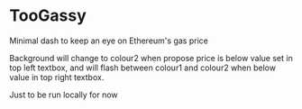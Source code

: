 # TooGassy
Minimal dash to keep an eye on Ethereum's gas price

Background will change to colour2 when propose price is below value set in top left textbox, and will flash between colour1 and colour2 when below value in top right textbox.

Just to be run locally for now
